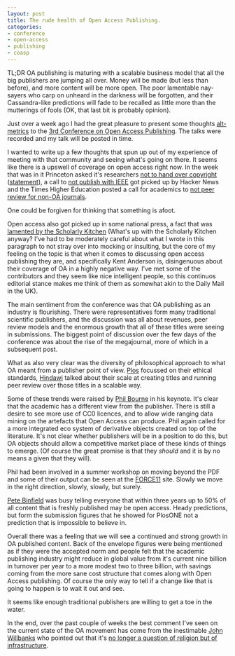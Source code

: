 ```yaml
---
layout: post
title: The rude health of Open Access Publishing.
categories:
- conference
- open-access
- publishing
- coasp
---
```


TL;DR OA publishing is maturing with a scalable business model that all the big publishers are jumping all over. Money will be made (but less than before), and more content will be more open. The poor lamentable nay-sayers who carp on unheard in the darkness will be forgotten, and their Cassandra-like predictions will fade to be recalled as little more than the mutterings of fools (OK, that last bit is probably opinion).

Just over a week ago I had the great pleasure to present some thoughts [alt-metrics][am] to the [3rd Conference on Open Access Publishing][coasp]. The talks were recorded and my talk will be posted in time. 

I wanted to write up a few thoughts that spun up out of my experience of meeting with that community and seeing what's going on there. 
It seems like there is a upswell of coverage on open access right now. In the week that was in it Princeton asked it's researchers [not to hand over copyright][poa] ([statement][poapr]), a call to [not publish with IEEE][hn] got picked up by Hacker News and the Times Higher Education posted a call for academics to [not peer review for non-OA journals][th]. 

One could be forgiven for thinking that something is afoot. 

Open access also got picked up in some national press, a fact that was [lamented by the Scholarly Kitchen][sc] (What's up with the Scholarly Kitchen anyway? I've had to be moderately careful about what I wrote in this paragraph to not stray over into mocking or insulting, but the core of my feeling on the topic is that when it comes to discussing open access publishing they are, and specifically Kent Anderson is, disingenuous about their coverage of OA in a highly negative way. I've met some of the contributors and they seem like nice intelligent people, so this continuos editorial stance makes me think of them as somewhat akin to the Daily Mail in the UK). 

The main sentiment from the conference was that OA publishing as an industry is flourishing. There were representatives form many traditional scientific publishers, and the discussion was all about revenues, peer review models and the enormous growth that all of these titles were seeing in submissions. The biggest point of discussion over the few days of the conference was about the rise of the megajournal, more of which in a subsequent post. 

What as also very clear was the diversity of philosophical approach to what OA meant from a publisher point of view. [Plos][plos] focussed on their ethical standards, [Hindawi][hin] talked about their scale at creating titles and running peer review over those titles in a scalable way.

Some of these trends were raised by [Phil Bourne][pb] in his keynote. It's clear that the academic has a different view from the publisher. There is still a desire to see more use of CC0 licences, and to allow wide ranging data mining on the artefacts that Open Access can produce. Phil again called for a more integrated eco system of derivative objects created on top of the literature. It's not clear whether publishers will be in a position to do this, but OA objects should allow a competitive market place of these kinds of things to emerge. (Of course the great promise is that they _should_ and it is by no means a given that they will).

Phil had been involved in a summer workshop on moving beyond the PDF and some of their output can be seen at the [FORCE11][f11] site. Slowly we move in the right direction, slowly, slowly, but surely.

[Pete Binfield][pbin] was busy telling everyone that within three years up to 50% of all content that is freshly published may be open access. Heady predictions, but form the submission figures that he showed for PlosONE not a prediction that is impossible to believe in.

Overall there was a feeling that we will see a continued and strong growth in OA published content. Back of the envelope figures were being mentioned as if they were the accepted norm and people felt that the academic publishing industry might reduce in global value from it's current nine billion in turnover per year to a more modest two to three billion, with savings coming from the more sane cost structure that comes along with Open Access publishing. Of course the only way to tell if a change like that is going to happen is to wait it out and see.

It seems like enough traditional publishers are willing to get a toe in the water.

In the end, over the past couple of weeks the best comment I've seen on the current state of the OA movement has come from the inestimable [John Willbanks][jw] who pointed out that it's [no longer a question of religion but of infrastructure][oainr]. 


[am]: http://altmetrics.org/manifesto/
[coasp]: http://www.oaspa.org/coasp/
[f11]: https://sites.google.com/site/futureofresearchcommunications/force11-tools-framework
[pb]: http://www.sdsc.edu/~bourne/
[plos]: http://www.plos.org/publications/journals/
[hin]: http://www.hindawi.com/ 
[pbin]: https://twitter.com/#!/p_binfield
[core]: http://core.kmi.open.ac.uk/search
[sc]: http://scholarlykitchen.sspnet.org/2011/09/22/london-calling-open-access-pr-wends-its-way-from-london-into-a-major-us-newspaper/
[oainr]: http://del-fi.org/post/10561649700/open-access-is-infrastructure-not-religion
[poa]: http://theconversation.edu.au/princeton-bans-academics-from-handing-all-copyright-to-journal-publishers-3596
[poapr]: https://docs.google.com/viewer?url=http%3A%2F%2Fwww.cs.princeton.edu%2F~appel%2Fopen-access-report.pdf
[th]: http://www.timeshighereducation.co.uk/story.asp?sectioncode=26&storycode=417576&c=1
[hn]: http://cr.yp.to/writing/ieee.html
[jw]: http://del-fi.org/jtw


<object width="560" height="315"><param name="movie" value="http://www.youtube.com/v/GMIY_4t-DR0?version=3&amp;hl=en_US"></param><param name="allowFullScreen" value="true"></param><param name="allowscriptaccess" value="always"></param><embed src="http://www.youtube.com/v/GMIY_4t-DR0?version=3&amp;hl=en_US" type="application/x-shockwave-flash" width="560" height="315" allowscriptaccess="always" allowfullscreen="true"></embed></object>

